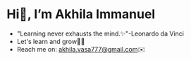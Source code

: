 # Hi👋, I’m Akhila Immanuel
- "Learning never exhausts the mind.✨"-Leonardo da Vinci
- Let's learn and grow🌱💞️
- Reach me on: akhila.vasa777@gmail.com✉️

<!---
AkhilaVasa/AkhilaVasa is a ✨ special ✨ repository because its `README.md` (this file) appears on your GitHub profile.
You can click the Preview link to take a look at your changes.
--->
